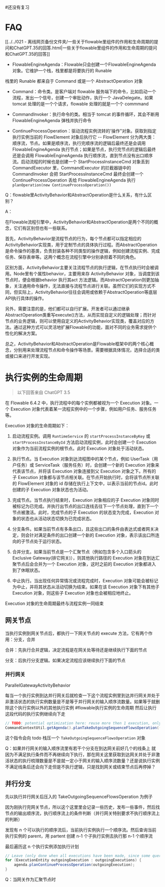 #还没有复习 

# FAQ

[[../../021 - 离线网页备份文件夹/一些关于flowable里组件的作用和生命周期的提问和ChatGPT.35的回答.html|一些关于flowable里组件的作用和生命周期的提问和ChatGPT.35的回答]]

- FlowableEngineAgenda：Flowable只会创建一个FlowableEngineAgenda对象。它维护一个栈，栈里都是将要执行的 Runable

栈里的 Runable 都来自于 Command 或是一个 AbstractOperation 对象

- Command：命令类。是客户端对 flowable 服务端下的命令，比如启动一个流程，发出一个信号，创建一个审批动作，执行一个 JavaDelegate。如果 tomcat 处理的是一个个请求，flowable 处理的就是一个个 commmand

- CommandInvoker：执行命令的类。相当于 tomcat 的事件循环，其会不断用 FlowableEngineAgenda 弹栈并执行命令

- ContinueProcessOperation：驱动流程实例流转的'操作"对象。获取到指定执行实例当前的 FlowElement 对象后执行它 -- FlowElement 分为两大类：顺序流，节点。如果是顺序流，执行完顺序流的逻辑后最终还是会调用 FlowableEngineAgenda 执行节点；如果是节点，执行完节点的逻辑后最终还是会调用 FlowableEngineAgenda 执行顺序流，直到节点没有出口顺序流。启动流程的时候也是创建一个 StartProcessInstanceCmd 对象丢到 CommandExecutor 里，CommandExecutor 的拦截器链中的 CommandInvoker 会把 StartProcessInstanceCmd 最终会创建一个 ContinueProcessOperation 丢给 FlowableEngineAgenda 执行 `planOperation(new ContinueProcessOperation())`


Q：flowable里ActivityBehavior和AbstractOperation是什么关系，有什么区别？

A：

在Flowable流程引擎中，ActivityBehavior和AbstractOperation是两个不同的概念，它们有区别但也有一些联系。

首先，ActivityBehavior是流程节点的行为，每个节点都可以指定相应的ActivityBehavior实现类，用于定制节点的具体执行过程。而AbstractOperation是命令操作的基类，负责封装各种不同类型的操作逻辑，例如创建流程实例、完成任务、保存表单等。这两个概念在流程引擎中分别承担着不同的角色。

区别方面，ActivityBehavior主要关注流程节点的执行逻辑，在节点执行时会被调用。Node里有个属性behavior，主要用来存 ActivityBehavior 对象，当调度到该节点时，便会根据behavior 执行其act 方法逻辑。而AbstractOperation则更加抽象，关注通用命令操作，无法直接与流程节点进行关联。虽然它们的实现方式不同，但实际上，ActivityBehavior往往会调用或依赖于AbstractOperation等底层API执行具体的操作。

另外，需要注意的是，他们都可以自行扩展。开发者可以通过继承AbstractOperation类重写execute()方法，从而实现自定义的逻辑处理；而针对节点的业务逻辑，则可以使用自定义的ActivityBehavior实现类，覆盖对应的方法。通过这种方式可以灵活地扩展Flowable的功能，面对不同的业务需求提供个性化的解决方案。

总之，ActivityBehavior和AbstractOperation是Flowable框架中的两个核心概念，分别用来处理流程节点和命令操作等场景。需要根据具体情况，选择合适的类或接口来进行开发实现。

# 执行实例的生命周期


> 以下回答来自 ChatGPT 3.5


在 Flowable 6.4.2 中，执行流程中的每个实例都被视为一个 Execution 对象。一个 Execution 对象代表着某一流程实例中的一个步骤，例如用户任务、服务任务等。

Execution 对象的生命周期如下：

1. 启动流程实例。调用 `RuntimeService` 的 `startProcessInstanceByKey` 或 `startProcessInstanceById` 方法启动流程实例，此时会创建一个 Execution 对象作为当前流程实例的根节点。此时 Execution 对象处于活动状态。

2. 执行节点。当 Execution 对象到达流程图中的某个节点，例如 UserTask（用户任务）或 ServiceTask（服务任务）时，会创建一个新的 Execution 对象来代表该节点，并将该 Execution 对象连接到父 Execution 对象之下。所有的子 Execution 对象都与该节点相关联。在节点开始执行时，会将该节点所关联的 FlowElement 对象的 id 存储在执行上下文中，以表示当前的节点id。此时创建的子 Execution 对象状态也为活动。

3. 完成节点。当节点执行结束时，Execution 对象相应的子 Execution 对象同时被标记为已完成。并执行出节点的出口连线去往下一个节点处理，直到下一个节点被激活。此时，完成节点的子 Execution 的状态变为完成，Execution 对象的状态也从活动状态切换为已完成状态。

4. 分支条件。如果当前节点有多条出口，且这些出口的条件由表达式或者网关决定，则会针对满足条件的出口创建一个新的 Execution 对象，表示该出口所连向的子节点处于运行状态。

5. 合并分支。如果当前节点是一个汇聚节点（例如包含多个入口箭头的 Exclusive Gateway(排它网关)），则其他执行路径的 Execution 对象在到达汇聚节点后会合并为一个 Execution 对象，这时之前的 Execution 对象都进入到了休眠状态。

6. 中止执行。当出现任何异常情况或流程完成时，Execution 对象可能会被标记为中止，并将其状态从活动切换为结束。如果在该 Execution 对象下有其他子 Execution 对象，则这些子 Execution 对象也会被相应地终止。

Execution 对象的生命周期最终与流程实例一同结束


## 网关节点

当执行实例到网关节点后，都执行一下网关节点的 execute 方法，它有两个作用：分支，合并

合并：先执行合并逻辑，决定流程是在网关处等待还是继续执行下面的节点

分支：后执行分支逻辑。如果决定流程应该继续执行下面的节点

### 并行网关

ParallelGatewayActivityBehavior

每当一个执行实例到达并行网关后就检查一下这个流程实例里到达并行网关并处于非激活状态的执行实例数量是不是等于并行网关的输入顺序流数量。如果等于就删除这个执行实例以外的其他执行实例 #flowable执行实例的生命周期 然后让执行这段代码的执行实例继续向下走

```java
// TODO: potential optimization here: reuse more then 1 execution, only 1 currently  
CommandContextUtil.getAgenda().planTakeOutgoingSequenceFlowsOperation((ExecutionEntity) execution, false); // false -> ignoring conditions on parallel gw（这里说明了并行网关下的输出顺序流不进行条件判断，无视条件表达式直接向后走）
```

这个指令会向 todo 栈压一个 `TakeOutgoingSequenceFlowsOperation` 对象

Q：如果并行网关的输入顺序流里有若干个分支在到达网关前好几个的线条上 就因为不满足执行条件而不再继续向下执行，那在网关这里获取到达网关并处于非激活状态的执行梳理数量是不是就一定小于网关的输入顺序流数量？还是说执行实例不满足线条后还会向下走但是不执行逻辑，只是找到网关或结束节点后再停掉？


## 并行分支

先以执行并行网关后压入的 TakeOutgoingSequenceFlowsOperation 为例子

因为刚执行完网关节点，所以这个这里里会记录一些历史，发布一些事件，然后找节点的输出顺序流，执行顺序流上的条件判断（并行网关特别要求不执行顺序流上的判断）

发现有 n 个可以执行的顺序流后，当前执行实例执行一个顺序流。然后查询当前执行实例的 parent，用 partent 创建 n-1 个子执行实例去执行那 n-1 个顺序流

最后遍历这 n 个执行实例添加执行计划

```java
// Leave (only done when all executions have been made, since some queries depend on this)  
for (ExecutionEntity outgoingExecution : outgoingExecutions) {  
    agenda.planContinueProcessOperation(outgoingExecution);  
}
```

Q：当网关作为汇聚节点时